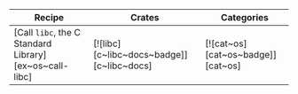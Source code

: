 | Recipe | Crates | Categories |
|--------|--------|------------|
| [Call `libc`, the C Standard Library][ex~os~call-libc] | [![libc][c~libc~docs~badge]][c~libc~docs] | [![cat~os][cat~os~badge]][cat~os] |
